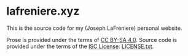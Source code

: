 # lafreniere.xyz

This is the source code for my (Joseph LaFreniere) personal website.

Prose is provided under the terms of [CC BY-SA 4.0](https://creativecommons.org/licenses/by-sa/4.0/).
Source code is provided under the terms of the [ISC License](https://opensource.org/licenses/ISC): [LICENSE.txt](./LICENSE.txt).
